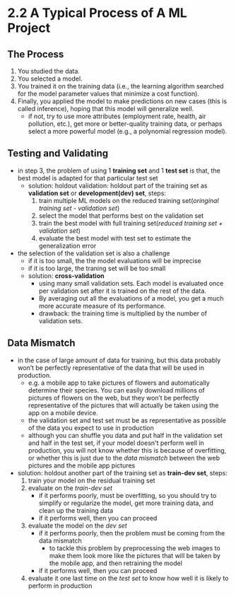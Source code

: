 # 2.2 A Typical Process of A ML Project

## The Process

1. You studied the data.
2. You selected a model.
3. You trained it on the training data (i.e., the learning algorithm searched for the model parameter values that minimize a cost function).
4. Finally, you applied the model to make predictions on new cases (this is called inference), hoping that this model will generalize well.
   - if not, try to use more attributes (employment rate, health, air pollution, etc.), get more or better-quality training data, or perhaps select a more powerful model (e.g., a polynomial regression model).

## Testing and Validating

- in step 3, the problem of using 1 __training set__ and 1 __test set__ is that, the best model is adapted for that particular test set
  - solution: holdout validation: holdout part of the training set as __validation set__ or __development(dev) set__, steps:
    1. train multiple ML models on the reduced training set(_oringinal training set - validation set_)
    2. select the model that performs best on the validation set
    3. train the best model with full training set(_reduced training set + validation set_)
    4. evaluate the best model with test set to estimate the generalization error
- the selection of the validation set is also a challenge
  - if it is too small, the the model evaluations will be imprecise
  - if it is too large, the traning set will be too small
  - solution: __cross-validation__
    - using many small validation sets. Each model is evaluated once per validation set after it is trained on the rest of the data.
    - By averaging out all the evaluations of a model, you get a much more accurate measure of its performance.
    - drawback: the training time is multiplied by the number of validation sets.

## Data Mismatch

- in the case of large amount of data for training, but this data probably won’t be perfectly representative of the data that will be used in production.
  - e.g. a mobile app to take pictures of flowers and automatically determine their species. You can easily download millions of pictures of flowers on the web, but they won’t be perfectly representative of the pictures that will actually be taken using the app on a mobile device.
  - the validation set and test set must be as representative as possible of the data you expect to use in production
  - although you can shuffle you data and put half in the validation set and half in the test set, if your model doesn't perform well in production, you will not know whether this is because of overfitting, or whether this is just due to the _data mismatch_ between the web pictures and the mobile app pictures
- solution: holdout another part of the training set as __train-dev set__, steps:
  1. train your model on the residual training set
  2. evaluate on the _train-dev set_
     - if it performs poorly, must be overfitting, so you should try to simplify or regularize the model, get more training data, and clean up the training data
     - if it performs well, then you can proceed
  3. evaluate the model on the _dev set_
     - if it performs poorly, then the problem must be coming from the data mismatch
       - to tackle this problem by preprocessing the web images to make them look more like the pictures that will be taken by the mobile app, and then retraining the model
     - if it performs well, then you can proceed
  4. evaluate it one last time on the _test set_ to know how well it is likely to perform in production
